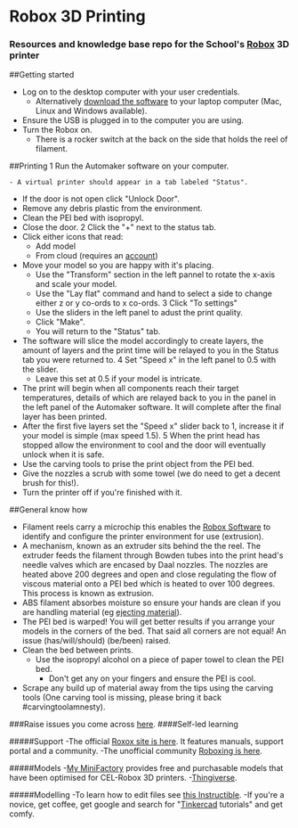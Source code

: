 # Robox 3D Printing

### Resources and knowledge base repo for the School's [Robox][r] 3D printer
[r]: http://www.cel-robox.com/.

##Getting started 
- Log on to the desktop computer with your user credentials.
    - Alternatively [download the software][d] to your laptop computer (Mac, Linux and Windows available).
- Ensure the USB is plugged in to the computer you are using.
- Turn the Robox on.
    - There is a rocker switch at the back on the side that holds the reel of filament.

##Printing
1 Run the Automaker software on your computer.
    
    - A virtual printer should appear in a tab labeled "Status".
- If the door is not open click "Unlock Door".
- Remove any debris plastic from the environment.
- Clean the PEI bed with isopropyl.
- Close the door.
2 Click the "+" next to the status tab.
- Click either icons that read:
    - Add model
    - From cloud (requires an [account][mmf])
- Move your model so you are happy with it's placing.
    - Use the "Transform" section in the left pannel to rotate the x-axis and scale your model.
    - Use the "Lay flat" command and hand to select a side to change either z or y co-ords to x co-ords.
3 Click "To settings"
    - Use the sliders in the left panel to adust the print quality.
    - Click "Make".
    - You will return to the "Status" tab. 
- The software will slice the model accordingly to create layers, the amount of layers and the print time will be relayed to you in the Status tab you were returned to.
4 Set "Speed x" in the left panel to 0.5 with the slider.
   - Leave this set at 0.5 if your model is intricate.
- The print will begin when all components reach their target temperatures, details of which are relayed back to you in the panel in the left panel of the Automaker software. It will complete after the final layer has been printed.
- After the first five layers set the "Speed x" slider back to 1, increase it if your model is simple (max speed 1.5).
5 When the print head has stopped allow the environment to cool and the door will eventually unlock when it is safe.
- Use the carving tools to prise the print object from the PEI bed.
- Give the nozzles a scrub with some towel (we do need to get a decent brush for this!).
- Turn the printer off if you're finished with it.

##General know how
- Filament reels carry a microchip this enables the [Robox Software][d] to identify and configure the printer environment for use (extrusion).
- A mechanism, known as an extruder sits behind the the reel. The extruder feeds the filament through Bowden tubes into the print head's needle valves which are encased by Daal nozzles. The nozzles are heated above 200 degrees and open and close regulating the flow of viscous material onto a PEI bed which is heated to over 100 degrees. This process is known as extrusion.
- ABS filament absorbes moisture so ensure your hands are clean if you are handling material (eg [ejecting material][er]).
- The PEI bed is warped! You will get better results if you arrange your models in the corners of the bed. That said all corners are not equal! An issue (has/will/should) (be/been) raised.
- Clean the bed between prints.
    - Use the isopropyl alcohol on a piece of paper towel to clean the PEI bed.
         - Don't get any on your fingers and ensure the PEI is cool.
- Scrape any build up of material away from the tips using the carving tools (One carving tool is missing, please bring it back #carvingtoolamnesty).


###Raise issues you come across [here][gi].
####Self-led learning

#####Support
-The official [Roxox site is here][r]. It features manuals, support portal and a community.
-The unofficial community [Roboxing is here][rb].

#####Models
-[My MiniFactory][mmf] provides free and purchasable models that have been optimised for CEL-Robox 3D printers.
-[Thingiverse][tv].

#####Modelling
-To learn how to edit files see [this Instructible][stli].
-If you're a novice, get coffee, get google and search for "[Tinkercad][tc] tutorials" and get comfy.
 
[d]: http://www.cel-robox.com/downloads/ "CEL Robox offical site"
[gi]: https://github.com/ljmu-cms/Robox-3D-Printing-/issues "LJMU CMS 3D Printer Issues"
[er]: http://www.cel-robox.com/wp-content/uploads/RoboxDocuments/Robox%20User%20Manual%20v1.3.pdf "Please see chapter 4 for reel usage."
[rb]: http://www.roboxing.com/start "Unoffical community wiki"
[mmf]: http://www.myminifactory.com/ "Offical ROBOX 3D Models"
[tv]: http://www.thingiverse.com/ "Large online resource of various maker projects"
[stli]:http://www.instructables.com/id/How-to-edit-stls-for-3D-printing/?ALLSTEPS "How to edit STLs"
[tc]: https://www.tinkercad.com/ "Browser based modeling software"
